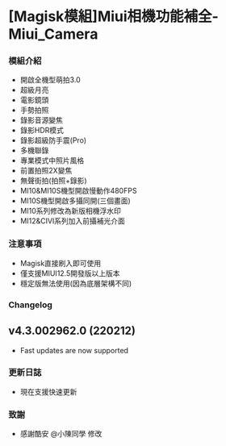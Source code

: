 # [Magisk模組]Miui相機功能補全-Miui_Camera
### 模組介紹
- 開啟全機型萌拍3.0
- 超級月亮
- 電影鏡頭
- 手勢拍照
- 錄影音源變焦
- 錄影HDR模式
- 錄影超級防手震(Pro)
- 多機聯錄
- 專業模式中照片風格
- 前置拍照2X變焦
- 無聲街拍(拍照+錄影)
- MI10&MI10S機型開啟慢動作480FPS
- MI10S機型開啟多攝同開(三個畫面)
- MI10系列修改為新版相機浮水印
- MI12&CIVI系列加入前攝補光介面

### 注意事項
- Magisk直接刷入即可使用
- 僅支援MIUI12.5開發版以上版本
- 穩定版無法使用(因為底層架構不同)

### Changelog
## v4.3.002962.0 (220212)
- Fast updates are now supported

### 更新日誌
- 現在支援快速更新

### 致謝
- 感謝酷安 @小陳同學 修改

